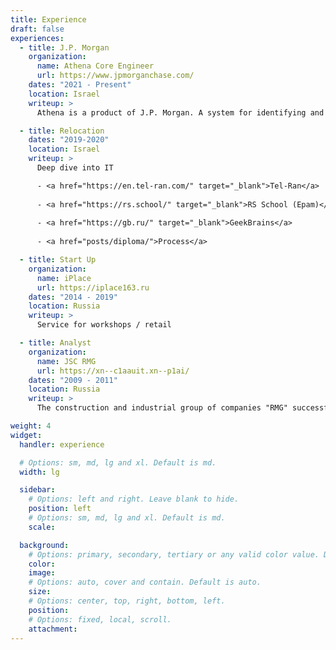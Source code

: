 ```yaml
---
title: Experience
draft: false
experiences:
  - title: J.P. Morgan
    organization:
      name: Athena Core Engineer
      url: https://www.jpmorganchase.com/
    dates: "2021 - Present"
    location: Israel
    writeup: >
      Athena is a product of J.P. Morgan. A system for identifying and controlling risks. When we read in the news "JPMorgan investment bank experts predicted....", probably, Athena platform tools were used in the calculations.

  - title: Relocation
    dates: "2019-2020"
    location: Israel
    writeup: >
      Deep dive into IT

      - <a href="https://en.tel-ran.com/" target="_blank">Tel-Ran</a>
       
      - <a href="https://rs.school/" target="_blank">RS School (Epam)</a>
       
      - <a href="https://gb.ru/" target="_blank">GeekBrains</a>
       
      - <a href="posts/diploma/">Process</a>

  - title: Start Up
    organization:
      name: iPlace
      url: https://iplace163.ru
    dates: "2014 - 2019"
    location: Russia
    writeup: >
      Service for workshops / retail

  - title: Analyst
    organization:
      name: JSC RMG
      url: https://xn--c1aauit.xn--p1ai/
    dates: "2009 - 2011"
    location: Russia
    writeup: >
      The construction and industrial group of companies "RMG" successfully implements projects in the sector of civil, industrial, transport construction, and high-tech production, using all types of technologies.

weight: 4
widget:
  handler: experience

  # Options: sm, md, lg and xl. Default is md.
  width: lg

  sidebar:
    # Options: left and right. Leave blank to hide.
    position: left
    # Options: sm, md, lg and xl. Default is md.
    scale:

  background:
    # Options: primary, secondary, tertiary or any valid color value. Default is primary.
    color:
    image:
    # Options: auto, cover and contain. Default is auto.
    size:
    # Options: center, top, right, bottom, left.
    position:
    # Options: fixed, local, scroll.
    attachment:
---
```

